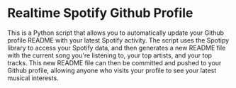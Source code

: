 # Realtime Spotify Github Profile 
This is a Python script that allows you to automatically update your Github profile README with your latest Spotify activity. The script uses the Spotipy library to access your Spotify data, and then generates a new README file with the current song you're listening to, your top artists, and your top tracks. This new README file can then be committed and pushed to your Github profile, allowing anyone who visits your profile to see your latest musical interests.

